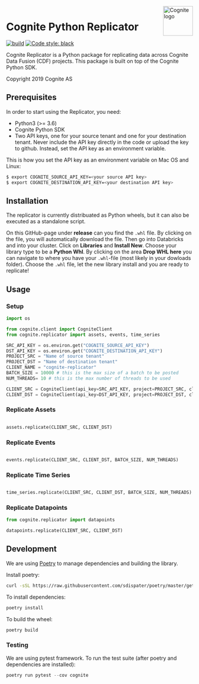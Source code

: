 <a href="https://cognite.com/">
    <img src="https://github.com/cognitedata/cognite-python-docs/blob/master/img/cognite_logo.png" alt="Cognite logo" title="Cognite" align="right" height="80" />
</a>

# Cognite Python Replicator
[![build](https://webhooks.dev.cognite.ai/build/buildStatus/icon?job=github-builds/cognite-replicator/master)](https://jenkins.cognite.ai/job/github-builds/job/cognite-replicator/job/master/)
[![Code style: black](https://img.shields.io/badge/code%20style-black-000000.svg)](https://github.com/ambv/black)

Cognite Replicator is a Python package for replicating data across Cognite Data Fusion (CDF) projects. This package is
built on top of the Cognite Python SDK.

Copyright 2019 Cognite AS

## Prerequisites
In order to start using the Replicator, you need:
* Python3 (>= 3.6)
* Cognite Python SDK
* Two API keys, one for your source tenant and one for your destination tenant. Never include the API key directly in the code or upload the key to github. Instead, set the API key as an environment variable.

This is how you set the API key as an environment variable on Mac OS and Linux:
```bash
$ export COGNITE_SOURCE_API_KEY=<your source API key>
$ export COGNITE_DESTINATION_API_KEY=<your destination API key>
```

## Installation
The replicator is currently distribuated as Python wheels, but it can also be executed as a standalone script.

On this GitHub-page under **release** can you find the `.whl` file. By clicking on the file, you will automatically download the file. Then go into Databricks and into your cluster. Click on **Libraries** and **Install New**.  Choose your library type to be a **Python Whl**. By clicking on the area **Drop WHL here** you can navigate to where you have your `.whl`-file (most likely in your dowloads folder). Choose the `.whl` file, let the new library install and you are ready to replicate!

## Usage

### Setup
```python
import os

from cognite.client import CogniteClient
from cognite.replicator import assets, events, time_series

SRC_API_KEY = os.environ.get("COGNITE_SOURCE_API_KEY")
DST_API_KEY = os.environ.get("COGNITE_DESTINATION_API_KEY")
PROJECT_SRC = "Name of source tenant"
PROJECT_DST = "Name of destination tenant"
CLIENT_NAME = "cognite-replicator"
BATCH_SIZE = 10000 # this is the max size of a batch to be posted
NUM_THREADS= 10 # this is the max number of threads to be used

CLIENT_SRC = CogniteClient(api_key=SRC_API_KEY, project=PROJECT_SRC, client_name=CLIENT_NAME)
CLIENT_DST = CogniteClient(api_key=DST_API_KEY, project=PROJECT_DST, client_name=CLIENT_NAME, timeout=90)
```

### Replicate Assets
```python

assets.replicate(CLIENT_SRC, CLIENT_DST)
```

### Replicate Events
```python

events.replicate(CLIENT_SRC, CLIENT_DST, BATCH_SIZE, NUM_THREADS)
```

### Replicate Time Series
```python

time_series.replicate(CLIENT_SRC, CLIENT_DST, BATCH_SIZE, NUM_THREADS)
```

### Replicate Datapoints
```python
from cognite.replicator import datapoints

datapoints.replicate(CLIENT_SRC, CLIENT_DST)
```

## Development
We are using [Poetry](https://poetry.eustace.io/) to manage dependencies and building the library.

Install poetry:
```bash
curl -sSL https://raw.githubusercontent.com/sdispater/poetry/master/get-poetry.py | python
```

To install dependencies:
```bash
poetry install
```

To build the wheel:
```bash
poetry build
```

### Testing
We are using pytest framework. To run the test suite (after poetry and dependencies are installed):

```python
poetry run pytest --cov cognite
```

